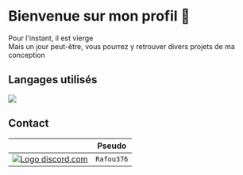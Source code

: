 <h1> Bienvenue sur mon profil 👋</h1>
Pour l'instant, il est vierge</br>
Mais un jour peut-être, vous pourrez y retrouver divers projets de ma conception

<h2>Langages utilisés</h2>

<img src= "https://skillicons.dev/icons?i=js,html,css,python,lua,java">

<h2>Contact</h2>

|                                                                                                         |   Pseudo   |
:--------------------------------------------------------------------------------------------------------:|:----------:|
|<a href="discord.com/app"> <img src="https://skillicons.dev/icons?i=discord" alt="Logo discord.com"> </a>| `Rafou376` |
